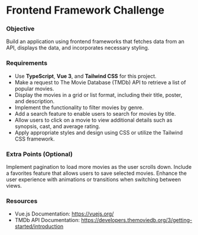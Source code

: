# Frontend Framework Challenge
### Objective
Build an application using frontend frameworks that fetches data from an API, displays the data, and incorporates necessary styling.

### Requirements
- Use **TypeScript**, **Vue 3**, and **Tailwind CSS** for this project.
- Make a request to The Movie Database (TMDb) API to retrieve a list of popular movies.
- Display the movies in a grid or list format, including their title, poster, and description.
- Implement the functionality to filter movies by genre.
- Add a search feature to enable users to search for movies by title.
- Allow users to click on a movie to view additional details such as synopsis, cast, and average rating.
- Apply appropriate styles and design using CSS or utilize the Tailwind CSS framework.

### Extra Points (Optional)
Implement pagination to load more movies as the user scrolls down.
Include a favorites feature that allows users to save selected movies.
Enhance the user experience with animations or transitions when switching between views.

### Resources
- Vue.js Documentation: https://vuejs.org/
- TMDb API Documentation: https://developers.themoviedb.org/3/getting-started/introduction
